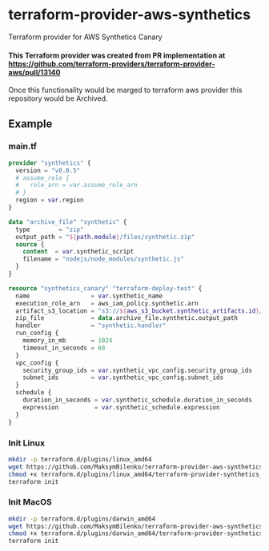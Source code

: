 # terraform-provider-aws-synthetics
Terraform provider for AWS Synthetics Canary

#### This Terraform provider was created from PR implementation at https://github.com/terraform-providers/terraform-provider-aws/pull/13140

Once this functionality would be marged to terraform aws provider this repository would be Archived.

## Example

### main.tf
```terraform
provider "synthetics" {
  version = "v0.0.5"
  # assume_role {
  #   role_arn = var.assume_role_arn
  # }
  region = var.region
}

data "archive_file" "synthetic" {
  type        = "zip"
  output_path = "${path.module}/files/synthetic.zip"
  source {
    content  = var.synthetic_script
    filename = "nodejs/node_modules/synthetic.js"
  }
}

resource "synthetics_canary" "terraform-deploy-test" {
  name                 = var.synthetic_name
  execution_role_arn   = aws_iam_policy.synthetic.arn
  artifact_s3_location = "s3://${aws_s3_bucket.synthetic_artifacts.id}/canary/"
  zip_file             = data.archive_file.synthetic.output_path
  handler              = "synthetic.handler"
  run_config {
    memory_in_mb       = 1024
    timeout_in_seconds = 60
  }
  vpc_config {
    security_group_ids = var.synthetic_vpc_config.security_group_ids
    subnet_ids         = var.synthetic_vpc_config.subnet_ids
  }
  schedule {
    duration_in_seconds = var.synthetic_schedule.duration_in_seconds
    expression          = var.synthetic_schedule.expression
  }
}
```

### Init Linux

```bash
mkdir -p terraform.d/plugins/linux_amd64
wget https://github.com/MaksymBilenko/terraform-provider-aws-synthetics/releases/download/v0.0.5/linux_amd64-terraform-provider-aws-synthetics_v0.0.5 -O terraform.d/plugins/linux_amd64/terraform-provider-synthetics_v0.0.5
chmod +x terraform.d/plugins/linux_amd64/terraform-provider-synthetics_v0.0.5
terraform init
```

### Init MacOS
```bash
mkdir -p terraform.d/plugins/darwin_amd64
wget https://github.com/MaksymBilenko/terraform-provider-aws-synthetics/releases/download/v0.0.5/darwin_amd64-terraform-provider-aws-synthetics_v0.0.5 -O terraform.d/plugins/darwin_amd64/terraform-provider-synthetics_v0.0.5
chmod +x terraform.d/plugins/darwin_amd64/terraform-provider-synthetics_v0.0.5
terraform init
```